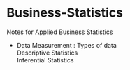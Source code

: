 # Business-Statistics

Notes for Applied Business Statistics

* Data Measurement : Types of data<br>
                     Descriptive Statistics<br>
                     Inferential Statistics

